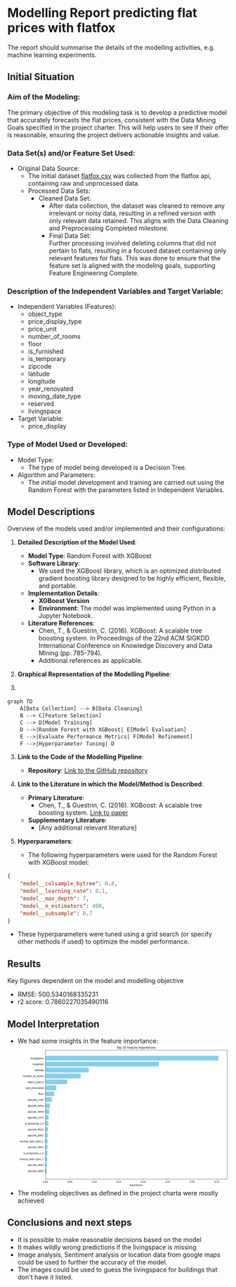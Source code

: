 # Modelling Report predicting flat prices with flatfox
The report should summarise the details of the modelling activities, e.g. machine learning experiments. 

## Initial Situation
### Aim of the Modeling:
The primary objective of this modeling task is to develop a predictive model that accurately forecasts the flat prices, consistent with the Data Mining Goals specified in the project charter. This will help users to see if their offer is reasonable, ensuring the project delivers actionable insights and value.

### Data Set(s) and/or Feature Set Used:
- Original Data Source:
  - The initial dataset [flatfox.csv](../preparation/flatfox.csv) was collected from the flatfox api, containing raw and unprocessed data.
  - Processed Data Sets:
    - Cleaned Data Set:
      - After data collection, the dataset was cleaned to remove any irrelevant or noisy data, resulting in a refined version with only relevant data retained. This aligns with the Data Cleaning and Preprocessing Completed milestone.
      - Final Data Set:\
      Further processing involved deleting columns that did not pertain to flats, resulting in a focused dataset containing only relevant features for flats. This was done to ensure that the feature set is aligned with the modeling goals, supporting Feature Engineering Complete.

### Description of the Independent Variables and Target Variable:

- Independent Variables (Features):
  - object_type
  - price_display_type
  - price_unit
  - number_of_rooms
  - floor
  - is_furnished
  - is_temporary
  - zipcode
  - latitude
  - longitude
  - year_renovated
  - moving_date_type
  - reserved
  - livingspace
- Target Variable:
  - price_display

### Type of Model Used or Developed:
            
- Model Type:
  - The type of model being developed is a Decision Tree.
- Algorithm and Parameters:
  - The initial model development and training are carried out using the Random Forest with the parameters listed in Independent Variables.

## Model Descriptions

Overview of the models used and/or implemented and their configurations:

1. **Detailed Description of the Model Used**:
   - **Model Type**: Random Forest with XGBoost
   - **Software Library**: 
     - We used the XGBoost library, which is an optimized distributed gradient boosting library designed to be highly efficient, flexible, and portable.
   - **Implementation Details**: 
     - **XGBoost Version**
     - **Environment**: The model was implemented using Python in a Jupyter Notebook.
   - **Literature References**:
     - Chen, T., & Guestrin, C. (2016). XGBoost: A scalable tree boosting system. In Proceedings of the 22nd ACM SIGKDD International Conference on Knowledge Discovery and Data Mining (pp. 785-794).
     - Additional references as applicable.

2. **Graphical Representation of the Modelling Pipeline**:
3. 
```mermaid
graph TD
    A[Data Collection] --> B[Data Cleaning]
    B --> C[Feature Selection]
    C --> D[Model Training]
    D -->|Random Forest with XGBoost| E[Model Evaluation]
    E -->|Evaluate Performance Metrics| F[Model Refinement]
    F -->|Hyperparameter Tuning| D
```

3. **Link to the Code of the Modelling Pipeline**:
   - **Repository**: [Link to the GitHub repository](https://github.com/wipflu1/daai-gg-flatfox/tree/clean-up)

4. **Link to the Literature in which the Model/Method is Described**:
   - **Primary Literature**: 
     - Chen, T., & Guestrin, C. (2016). XGBoost: A scalable tree boosting system. [Link to paper](https://dl.acm.org/doi/10.1145/2939672.2939785)
   - **Supplementary Literature**: 
     - [Any additional relevant literature]

5. **Hyperparameters**:
   - The following hyperparameters were used for the Random Forest with XGBoost model:
```json
{
    "model__colsample_bytree": 0.8,
    "model__learning_rate": 0.1,
    "model__max_depth": 7,
    "model__n_estimators": 400,
    "model__subsample": 0.7
}
```
   - These hyperparameters were tuned using a grid search (or specify other methods if used) to optimize the model performance.


## Results
Key figures dependent on the model and modelling objective

- RMSE: 500.5340168335231
- r2 score: 0.7860227035490116

## Model Interpretation
- We had some insights in the feature importance:
![Feature Importance](../figs/feature_importance.png)
- The modeling objectives as defined in the project charta were mostly achieved

## Conclusions and next steps
- It is possible to make reasonable decisions based on the model
- It makes wildly wrong predictions if the livingspace is missing
- Image analysis, Sentiment analysis or location data from google maps could be used to further the accuracy of the model.
- The images could be used to guess the livingspace for buildings that don't have it listed.
